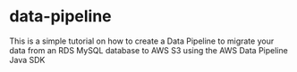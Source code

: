 # data-pipeline
This is a simple tutorial on how to create a Data Pipeline to migrate your data from an RDS MySQL database to AWS S3 using the AWS Data Pipeline Java SDK
